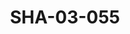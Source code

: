 ---
pid: SHA-03-055
title: SHA-03-055
language: en
original_label: 
rights: Sharhabil Ahmed
location_of_original: Sharhabil Ahmed
photographer_or_studio: 
scanned_from: photograph 10 by 15
_date: '2009'
location: " US, Washington DC"
description: advertisement for Sharhabil Ahmed concert
additional_notes: 
permission_display: 'yes'
on_server: 'no'
on_website: 'no'
permalink: /photopages/en/SHA-03-055
layout: photo-page
---